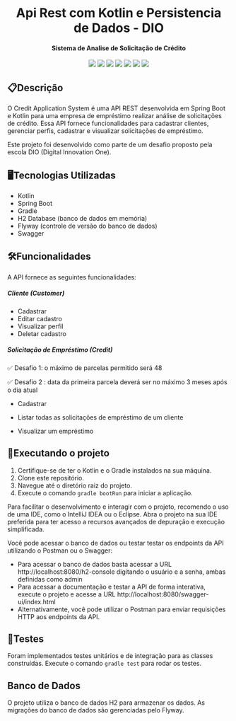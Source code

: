 <h1 align="center">Api Rest com Kotlin e Persistencia de Dados - DIO</h1>
<h4 align="center">Sistema de Analise de Solicitação de Crédito</h4>
<p align="center">
     <a alt="Java">
        <img src="https://img.shields.io/badge/Java-v17-blue.svg" />
    </a>
    <a alt="Kotlin">
        <img src="https://img.shields.io/badge/Kotlin-v1.7.22-purple.svg" />
    </a>
    <a alt="Spring Boot">
        <img src="https://img.shields.io/badge/Spring%20Boot-v3.0.7-green" />
    </a>
    <a alt="Gradle">
        <img src="https://img.shields.io/badge/Gradle-v8.1.1-yellowgreen" />
    </a>
    <a alt="H2 ">
        <img src="https://img.shields.io/badge/H2-v2.1.214-darkblue.svg" />
    </a>
    <a alt="Flyway">
        <img src="https://img.shields.io/badge/Flyway-v9.19.1-orange">
    </a>
    <a alt = Swagger >
        <img src="https://img.shields.io/badge/Swagger-v2.0.2-blueviolet">
    </a>
</p>

## 📋Descrição

O Credit Application System é uma API REST desenvolvida em Spring Boot e Kotlin para uma empresa de empréstimo realizar análise de solicitações de crédito. Essa API fornece funcionalidades para cadastrar clientes, gerenciar perfis, cadastrar e visualizar solicitações de empréstimo.

Este projeto foi desenvolvido como parte de um desafio proposto pela escola DIO (Digital Innovation One).

## 🖥️Tecnologias Utilizadas

- Kotlin
- Spring Boot
- Gradle
- H2 Database (banco de dados em memória)
- Flyway  (controle de versão do banco de dados)
- Swagger

## 🛠️Funcionalidades

A API fornece as seguintes funcionalidades:

##### Cliente (Customer)

- Cadastrar
- Editar cadastro
- Visualizar perfil
- Deletar cadastro

##### Solicitação de Empréstimo (Credit)
✅ Desafio 1: o máximo de parcelas permitido será 48

✅ Desafio 2 : data da primeira parcela deverá ser no máximo 3 meses após o dia atual

- Cadastrar

- Listar todas as solicitações de empréstimo de um cliente

- Visualizar um empréstimo



## 🚀Executando o projeto

1. Certifique-se de ter o Kotlin e o Gradle instalados na sua máquina.
2. Clone este repositório.
3. Navegue até o diretório raiz do projeto.
4. Execute o comando `gradle bootRun` para iniciar a aplicação.

Para facilitar o desenvolvimento e interagir com o projeto, recomendo o uso de uma IDE, como o IntelliJ IDEA ou o Eclipse. Abra o projeto na sua IDE preferida para ter acesso a recursos avançados de depuração e execução simplificada.

Você pode acessar o banco de dados ou testar testar os endpoints da API utilizando o Postman ou o Swagger:

- Para acessar o banco de dados basta acessar a URL http://localhost:8080/h2-console digitando o usuário e a senha, ambas definidas como admin
- Para acessar a documentação e testar a API de forma interativa, execute o projeto e acesse a URL http://localhost:8080/swagger-ui/index.html
- Alternativamente, você pode utilizar o Postman para enviar requisições HTTP aos endpoints da API.

## 🧪Testes

Foram implementados testes unitários e de integração para as classes construídas. Execute o comando `gradle test` para rodar os testes.

## Banco de Dados

O projeto utiliza o banco de dados H2 para armazenar os dados. As migrações do banco de dados são gerenciadas pelo Flyway.

